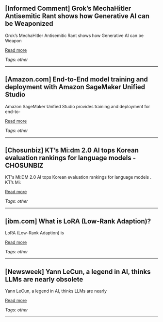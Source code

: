 ## [Informed Comment] Grok’s MechaHitler Antisemitic Rant shows how Generative AI can be Weaponized

Grok’s MechaHitler Antisemitic Rant shows how Generative AI can be Weapon

[Read more](https://www.juancole.com/2025/07/mechahitler-antisemitic-generative.html)

_Tags: other_

---
## [Amazon.com] End-to-End model training and deployment with Amazon SageMaker Unified Studio

Amazon SageMaker Unified Studio provides training and deployment for end-to-

[Read more](https://aws.amazon.com/blogs/machine-learning/end-to-end-model-training-and-deployment-with-amazon-sagemaker-unified-studio/)

_Tags: other_

---
## [Chosunbiz] KT’s Mi:dm 2.0 AI tops Korean evaluation rankings for language models - CHOSUNBIZ

KT's Mi:DM 2.0 AI tops Korean evaluation rankings for language models . KT’s Mi:

[Read more](https://biz.chosun.com/en/en-it/2025/07/09/UO3P5HFHBBEYPAG2SS22FPVYPM/)

_Tags: other_

---
## [ibm.com] What is LoRA (Low-Rank Adaption)?

LoRA (Low-Rank Adaption) is

[Read more](https://www.ibm.com/think/topics/lora)

_Tags: other_

---
## [Newsweek] Yann LeCun, a legend in AI, thinks LLMs are nearly obsolete

Yann LeCun, a legend in AI, thinks LLMs are nearly

[Read more](https://www.newsweek.com/ai-impact-interview-yann-lecun-artificial-intelligence-2054237)

_Tags: other_

---
